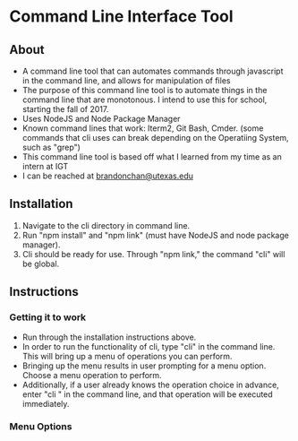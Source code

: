 # Command Line Interface Tool

## About
- A command line tool that can automates commands through javascript in the command line, and allows for manipulation of files
- The purpose of this command line tool is to automate things in the command line that are monotonous. I intend to use this for school, starting the fall of 2017.
- Uses NodeJS and Node Package Manager
- Known command lines that work: Iterm2, Git Bash, Cmder. (some commands that cli uses can break depending on the Operatiing System, such as "grep")
- This command line tool is based off what I learned from my time as an intern at IGT
- I can be reached at brandonchan@utexas.edu

## Installation

1. Navigate to the cli directory in command line.
2. Run "npm install" and "npm link" (must have NodeJS and node package manager).
3. Cli should be ready for use. Through "npm link," the command "cli" will be global.

## Instructions

### Getting it to work

- Run through the installation instructions above.
- In order to run the functionality of cli, type "cli" in the command line. This will bring up a menu of operations you can perform.
- Bringing up the menu results in user prompting for a menu option. Choose a menu operation to perform.
- Additionally, if a user already knows the operation choice in advance, enter "cli <operation>" in the command line, and that operation will be executed immediately.

### Menu Options

